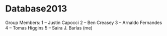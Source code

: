 Database2013
============

Group Members:
1 – Justin Capocci
2 – Ben Creasey
3 – Arnaldo Fernandes
4 – Tomas Higgins
5 – Saira J. Barlas (me)

